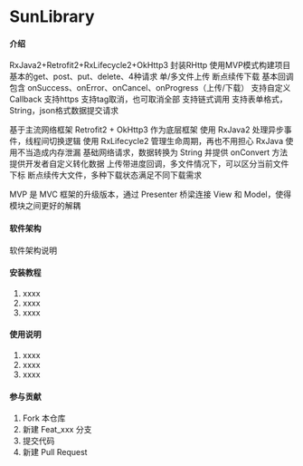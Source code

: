 # SunLibrary

#### 介绍
RxJava2+Retrofit2+RxLifecycle2+OkHttp3 封装RHttp 使用MVP模式构建项目
基本的get、post、put、delete、4种请求
单/多文件上传
断点续传下载
基本回调包含 onSuccess、onError、onCancel、onProgress（上传/下载）
支持自定义Callback
支持https
支持tag取消，也可取消全部
支持链式调用
支持表单格式，String，json格式数据提交请求

基于主流网络框架 Retrofit2 + OkHttp3 作为底层框架
使用 RxJava2 处理异步事件，线程间切换逻辑
使用 RxLifecycle2 管理生命周期，再也不用担心 RxJava 使用不当造成内存泄漏
基础网络请求，数据转换为 String 并提供 onConvert 方法提供开发者自定义转化数据
上传带进度回调，多文件情况下，可以区分当前文件下标
断点续传大文件，多种下载状态满足不同下载需求

MVP 是 MVC 框架的升级版本，通过 Presenter 桥梁连接 View 和 Model，使得模块之间更好的解耦

#### 软件架构
软件架构说明


#### 安装教程

1. xxxx
2. xxxx
3. xxxx

#### 使用说明

1. xxxx
2. xxxx
3. xxxx

#### 参与贡献

1. Fork 本仓库
2. 新建 Feat_xxx 分支
3. 提交代码
4. 新建 Pull Request